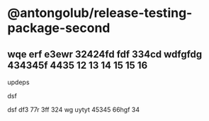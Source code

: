 # @antongolub/release-testing-package-second

wqe erf  e3ewr 32424fd fdf 334cd wdfgfdg 434345f 4435
12
13
14
15
15
16
-
updeps

dsf

dsf df3 77r 3ff 324 wg uytyt 45345 66hgf 34
